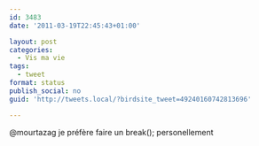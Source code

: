 ```yaml
---
id: 3483
date: '2011-03-19T22:45:43+01:00'

layout: post
categories:
  - Vis ma vie
tags:
  - tweet
format: status
publish_social: no
guid: 'http://tweets.local/?birdsite_tweet=49240160742813696'

---
```


@mourtazag je préfère faire un break(); personellement